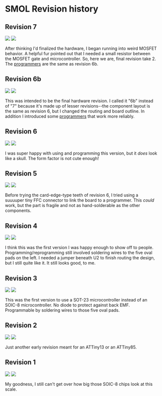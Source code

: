 # SMOL Revision history

## Revision 7
![](img/revs/r7_t.png) ![](img/revs/r7_b.png)

After thinking I'd finalized the hardware, I began running into weird MOSFET behavior. A helpful fur pointed out that I needed a small resistor between the MOSFET gate and microcontroller. So, here we are, final revision take 2. The [programmers](programmer.md) are the same as revision 6b.

## Revision 6b
![](img/revs/r6c_t.png) ![](img/revs/r6c_b.png)

This was intended to be the final hardware revision. I called it "6b" instead of "7" because it's made up of lesser revisions--the component layout is the same as revision 6, but I changed the routing and board outline. In addition I introduced some [programmers](programmer.md) that work more reliably.

## Revision 6
![](img/revs/r6_t.png) ![](img/revs/r6_b.png)

I was super happy with using and programming this version, but it *does* look like a skull. The form factor is not cute enough!

## Revision 5
![](img/revs/r5_t.png) ![](img/revs/r5_b.png)

Before trying the card-edge-type teeth of revision 6, I tried using a suuuuper tiny FFC connector to link the board to a programmer. This *could* work, but the part is fragile and not as hand-solderable as the other components.

## Revision 4
![](img/revs/r4_t.png) ![](img/revs/r4_b.png)

I think this was the first version I was happy enough to show off to people. Programming/reprogramming still involved soldering wires to the five oval pads on the left. I needed a jumper beneath U2 to finish routing the design, but I still quite like it. It still looks good, to me.

## Revision 3
![](img/revs/r3_t.png) ![](img/revs/r3_b.png)

This was the first version to use a SOT-23 microcontroller instead of an SOIC-8 microcontroller. No diode to protect against back EMF. Programmable by soldering wires to those five oval pads.

## Revision 2
![](img/revs/r2_t.png) ![](img/revs/r2_b.png)

Just another early revision meant for an ATTiny13 or an ATTiny85.

## Revision 1
![](img/revs/r1_t.png) ![](img/revs/r1_b.png)

My goodness, I still can't get over how big those SOIC-8 chips look at this scale.